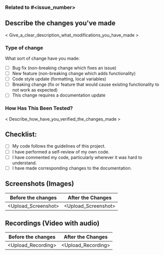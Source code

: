<!-- Replace the text (including <>) between Angle Bracks (< >)  with what is being asked to write or upload -->

<!-- Remove the parts which are unnecessary or blank -->

<!-- You need to fill up all the sections, if something is optional it will be mentioned there -->


### Related to #<issue_number>

## Describe the changes you've made
< Give_a_clear_description_what_modifications_you_have_made >

<!-- To select a checkbox, add an x in between the brackets [x] -->

### Type of change
What sort of change have you made:
- [ ] Bug fix (non-breaking change which fixes an issue)
- [ ] New feature (non-breaking change which adds functionality)
- [ ] Code style update (formatting, local variables)
- [ ] Breaking change (fix or feature that would cause existing functionality to not work as expected)
- [ ] This change requires a documentation update

### How Has This Been Tested?
< Describe_how_have_you_verified_the_changes_made >


## Checklist:
- [ ] My code follows the guidelines of this project.
- [ ] I have performed a self-review of my own code.
- [ ] I have commented my code, particularly wherever it was hard to understand.
- [ ] I have made corresponding changes to the documentation.

<!-- Please upload clear Images/Videos which shows every aspect of the change (For E.g. How does the app behaves when screen size is changed) -->
<!-- You can choose to upload between Screenshots and Recording, but you MUST UPLOAD AT LEAST ONE OF THEM -->

## Screenshots (Images)
| Before the changes | After the Changes |
| --- | --- |
| <Upload_Screenshot> | <Upload_Screenshot> |

<!--  Make new table rows to add more than 2 screenshots-->


## Recordings (Video with audio)
| Before the changes | After the Changes |
| --- | --- |
| <Upload_Recording> | <Upload_Recording> |

<!--  Make new table rows to add more than 2 Recordings-->


